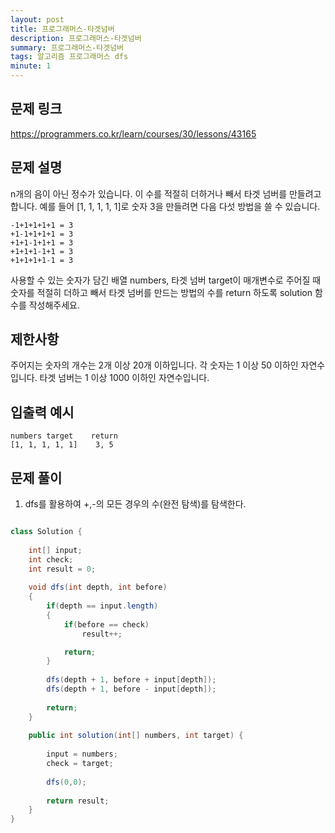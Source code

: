 ```yaml
---
layout: post
title: 프로그래머스-타겟넘버
description: 프로그래머스-타겟넘버
summary: 프로그래머스-타겟넘버
tags: 알고리즘 프로그래머스 dfs
minute: 1
---
```


## 문제 링크

https://programmers.co.kr/learn/courses/30/lessons/43165



## 문제 설명

n개의 음이 아닌 정수가 있습니다. 이 수를 적절히 더하거나 빼서 타겟 넘버를 만들려고 합니다. 예를 들어 [1, 1, 1, 1, 1]로 숫자 3을 만들려면 다음 다섯 방법을 쓸 수 있습니다.

```
-1+1+1+1+1 = 3
+1-1+1+1+1 = 3
+1+1-1+1+1 = 3
+1+1+1-1+1 = 3
+1+1+1+1-1 = 3
```

사용할 수 있는 숫자가 담긴 배열 numbers, 타겟 넘버 target이 매개변수로 주어질 때 숫자를 적절히 더하고 빼서 타겟 넘버를 만드는 방법의 수를 return 하도록 solution 함수를 작성해주세요.



## 제한사항

주어지는 숫자의 개수는 2개 이상 20개 이하입니다.
각 숫자는 1 이상 50 이하인 자연수입니다.
타겟 넘버는 1 이상 1000 이하인 자연수입니다.



## 입출력 예시

```
numbers	target	  return
[1, 1, 1, 1, 1]	   3, 5

```




## 문제 풀이

1. dfs를 활용하여 +,-의 모든 경우의 수(완전 탐색)를 탐색한다.

```java

class Solution {
    
    int[] input;
    int check;
    int result = 0;
    
    void dfs(int depth, int before)
    {
        if(depth == input.length)
        {
            if(before == check)
                result++;

            return;
        }
        
        dfs(depth + 1, before + input[depth]);
        dfs(depth + 1, before - input[depth]);
        
        return;
    }
    
    public int solution(int[] numbers, int target) {
        
        input = numbers;
        check = target;
        
        dfs(0,0);
        
        return result;
    }
}

```
